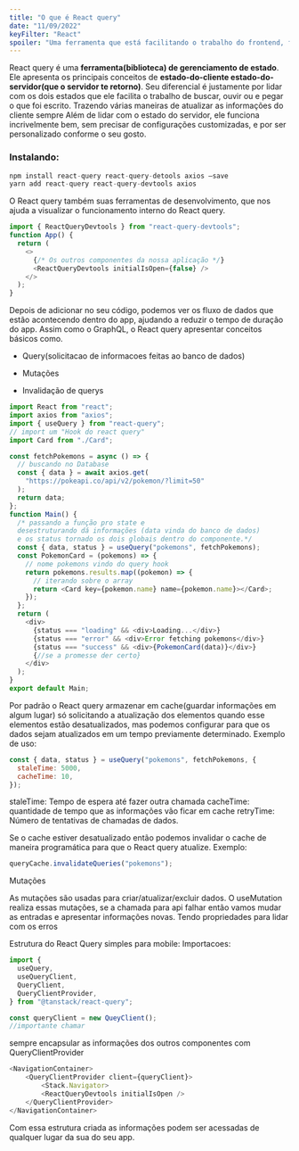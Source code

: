 ```yaml
---
title: "O que é React query"
date: "11/09/2022"
keyFilter: "React"
spoiler: "Uma ferramenta que está facilitando o trabalho do frontend, focada em lidar com as informações do dataBase"
---
```


React query é uma **ferramenta(biblioteca) de gerenciamento de estado**. Ele apresenta os principais conceitos de **estado-do-cliente estado-do-servidor(que o servidor te retorno)**. Seu diferencial é justamente por lidar com os dois estados que ele facilita o trabalho de buscar, ouvir ou e pegar o que foi escrito. Trazendo várias maneiras de atualizar as informações do cliente sempre
Além de lidar com o estado do servidor, ele funciona incrivelmente bem, sem precisar de configurações customizadas, e por ser personalizado conforme o seu gosto.

### Instalando:

```javascript
npm install react-query react-query-detools axios –save
yarn add react-query react-query-devtools axios
```

O React query também suas ferramentas de desenvolvimento, que nos ajuda a visualizar o funcionamento interno do React query.

```javascript
import { ReactQueryDevtools } from "react-query-devtools";
function App() {
  return (
    <>
      {/* Os outros componentes da nossa aplicação */}
      <ReactQueryDevtools initialIsOpen={false} />
    </>
  );
}
```

Depois de adicionar no seu código, podemos ver os fluxo de dados que estão acontecendo dentro do app, ajudando a reduzir o tempo de duração do app. Assim como o GraphQL, o React query apresentar conceitos básicos como.

- Query(solicitacao de informacoes feitas ao banco de dados)

- Mutações

- Invalidação de querys

```javascript
import React from "react";
import axios from "axios";
import { useQuery } from "react-query";
// import um "Hook do react query"
import Card from "./Card";

const fetchPokemons = async () => {
  // buscando no Database
  const { data } = await axios.get(
    "https://pokeapi.co/api/v2/pokemon/?limit=50"
  );
  return data;
};
function Main() {
  /* passando a função pro state e
  desestruturando dá informações (data vinda do banco de dados)
  e os status tornado os dois globais dentro do componente.*/
  const { data, status } = useQuery("pokemons", fetchPokemons);
  const PokemonCard = (pokemons) => {
    // nome pokemons vindo do query hook
    return pokemons.results.map((pokemon) => {
      // iterando sobre o array
      return <Card key={pokemon.name} name={pokemon.name}></Card>;
    });
  };
  return (
    <div>
      {status === "loading" && <div>Loading...</div>}
      {status === "error" && <div>Error fetching pokemons</div>}
      {status === "success" && <div>{PokemonCard(data)}</div>}
      {//se a promesse der certo}
    </div>
  );
}
export default Main;
```

Por padrão o React query armazenar em cache(guardar informações em algum lugar) só solicitando a atualização dos elementos quando esse elementos estão desatualizados, mas podemos configurar para que os dados sejam atualizados em um tempo previamente determinado. Exemplo de uso:

```javascript
const { data, status } = useQuery("pokemons", fetchPokemons, {
  staleTime: 5000,
  cacheTime: 10,
});
```

staleTime: Tempo de espera até fazer outra chamada
cacheTime: quantidade de tempo que as informações vão ficar em cache
retryTime: Número de tentativas de chamadas de dados.

Se o cache estiver desatualizado então podemos invalidar o cache de maneira programática para que o React query atualize. Exemplo:

```javascript
queryCache.invalidateQueries("pokemons");
```

Mutações

As mutações são usadas para criar/atualizar/excluir dados. O useMutation realiza essas mutações, se a chamada para api falhar então vamos mudar as entradas e apresentar informações novas. Tendo propriedades para lidar com os erros

Estrutura do React Query simples para mobile:
Importacoes:

```javascript
import {
  useQuery,
  useQueryClient,
  QueryClient,
  QueryClientProvider,
} from "@tanstack/react-query";

const queryClient = new QueyClient();
//importante chamar
```

sempre encapsular as informações dos outros componentes com QueryClientProvider

```javascript
<NavigationContainer>
    <QueryClientProvider client={queryClient}>
        <Stack.Navigator>
        <ReactQueryDevtools initialIsOpen />
    </QueryClientProvider>
</NavigationContainer>
```

Com essa estrutura criada as informações podem ser acessadas de qualquer lugar da sua do seu app.
